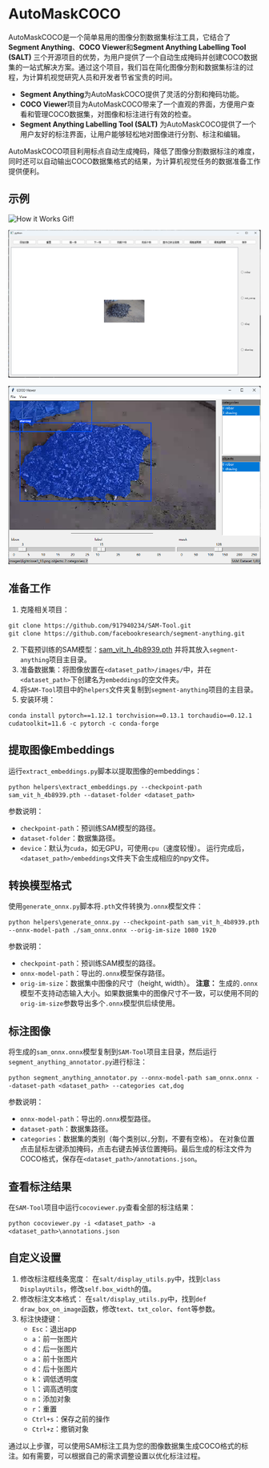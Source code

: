 # AutoMaskCOCO

AutoMaskCOCO是一个简单易用的图像分割数据集标注工具，它结合了**Segment Anything**、**COCO Viewer**和**Segment Anything Labelling Tool (SALT)** 三个开源项目的优势，为用户提供了一个自动生成掩码并创建COCO数据集的一站式解决方案。通过这个项目，我们旨在简化图像分割和数据集标注的过程，为计算机视觉研究人员和开发者节省宝贵的时间。

- **Segment Anything**为AutoMaskCOCO提供了灵活的分割和掩码功能。
- **COCO Viewer**项目为AutoMaskCOCO带来了一个直观的界面，方便用户查看和管理COCO数据集，对图像和标注进行有效的检查。
- **Segment Anything Labelling Tool (SALT)** 为AutoMaskCOCO提供了一个用户友好的标注界面，让用户能够轻松地对图像进行分割、标注和编辑。

AutoMaskCOCO项目利用标点自动生成掩码，降低了图像分割数据标注的难度，同时还可以自动输出COCO数据集格式的结果，为计算机视觉任务的数据准备工作提供便利。

## 示例
![How it Works Gif!](assets/how-it-works.gif)

![Panel Jpg!](assets/panel.jpg)

![COCOViewerPanel Jpg!](assets/COCOViewerpanel.png)

## 准备工作
1.  克隆相关项目：
```shell
git clone https://github.com/917940234/SAM-Tool.git
git clone https://github.com/facebookresearch/segment-anything.git
```
2.  下载预训练的SAM模型：[sam_vit_h_4b8939.pth](https://dl.fbaipublicfiles.com/segment_anything/sam_vit_h_4b8939.pth) 并将其放入`segment-anything`项目主目录。
3.  准备数据集：将图像放置在`<dataset_path>/images/`中，并在`<dataset_path>`下创建名为`embeddings`的空文件夹。
4.  将`SAM-Tool`项目中的`helpers`文件夹复制到`segment-anything`项目的主目录。
5.  安装环境：
```shell
conda install pytorch==1.12.1 torchvision==0.13.1 torchaudio==0.12.1 cudatoolkit=11.6 -c pytorch -c conda-forge
```

## 提取图像Embeddings
运行`extract_embeddings.py`脚本以提取图像的embeddings：
```shell
python helpers\extract_embeddings.py --checkpoint-path sam_vit_h_4b8939.pth --dataset-folder <dataset_path>
```
参数说明：
-   `checkpoint-path`：预训练SAM模型的路径。
-   `dataset-folder`：数据集路径。
-   `device`：默认为`cuda`，如无GPU，可使用`cpu`（速度较慢）。
运行完成后，`<dataset_path>/embeddings`文件夹下会生成相应的npy文件。

## 转换模型格式
使用`generate_onnx.py`脚本将`.pth`文件转换为`.onnx`模型文件：
```shell
python helpers\generate_onnx.py --checkpoint-path sam_vit_h_4b8939.pth --onnx-model-path ./sam_onnx.onnx --orig-im-size 1080 1920
```
参数说明：
-   `checkpoint-path`：预训练SAM模型的路径。
-   `onnx-model-path`：导出的`.onnx`模型保存路径。
-   `orig-im-size`：数据集中图像的尺寸（height, width）。
**注意：** 生成的`.onnx`模型不支持动态输入大小。如果数据集中的图像尺寸不一致，可以使用不同的`orig-im-size`参数导出多个`.onnx`模型供后续使用。

## 标注图像
将生成的`sam_onnx.onnx`模型复制到`SAM-Tool`项目主目录，然后运行`segment_anything_annotator.py`进行标注：
```shell
python segment_anything_annotator.py --onnx-model-path sam_onnx.onnx --dataset-path <dataset_path> --categories cat,dog
```
参数说明：
-   `onnx-model-path`：导出的`.onnx`模型路径。
-   `dataset-path`：数据集路径。
-   `categories`：数据集的类别（每个类别以`,`分割，不要有空格）。
在对象位置点击鼠标左键添加掩码，点击右键去掉该位置掩码。最后生成的标注文件为COCO格式，保存在`<dataset_path>/annotations.json`。

## 查看标注结果
在`SAM-Tool`项目中运行`cocoviewer.py`查看全部的标注结果：
```shell
python cocoviewer.py -i <dataset_path> -a <dataset_path>\annotations.json
```

## 自定义设置
1.  修改标注框线条宽度： 在`salt/display_utils.py`中，找到`class DisplayUtils`，修改`self.box_width`的值。
2.  修改标注文本格式： 在`salt/display_utils.py`中，找到`def draw_box_on_image`函数，修改`text`、`txt_color`、`font`等参数。
3.  标注快捷键：
    -   `Esc`：退出app
    -   `a`：前一张图片
    -   `d`：后一张图片
    -   `a`：前十张图片
    -   `d`：后十张图片
    -   `k`：调低透明度
    -   `l`：调高透明度
    -   `n`：添加对象
    -   `r`：重置
    -   `Ctrl+s`：保存之前的操作
    -   `Ctrl+z`：撤销对象

通过以上步骤，可以使用SAM标注工具为您的图像数据集生成COCO格式的标注。如有需要，可以根据自己的需求调整设置以优化标注过程。
